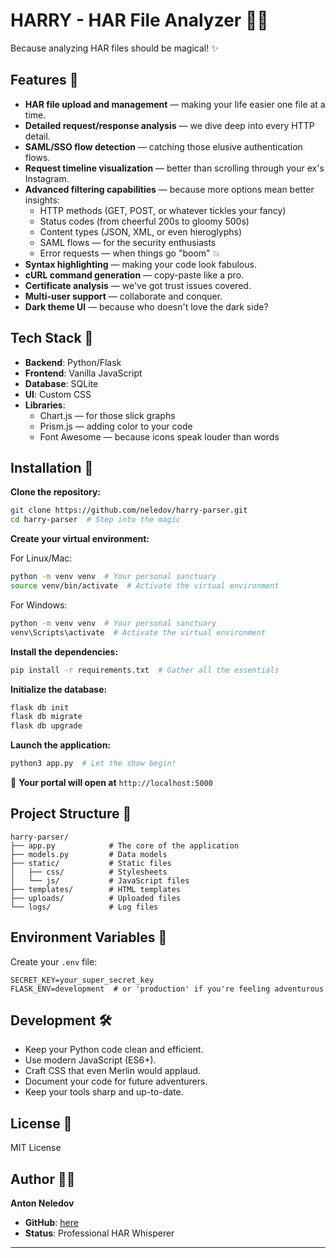 # HARRY - HAR File Analyzer 🧙‍♂️

Because analyzing HAR files should be magical! ✨

## Features 🎩

- **HAR file upload and management** — making your life easier one file at a time.
- **Detailed request/response analysis** — we dive deep into every HTTP detail.
- **SAML/SSO flow detection** — catching those elusive authentication flows.
- **Request timeline visualization** — better than scrolling through your ex's Instagram.
- **Advanced filtering capabilities** — because more options mean better insights:
  - HTTP methods (GET, POST, or whatever tickles your fancy)
  - Status codes (from cheerful 200s to gloomy 500s)
  - Content types (JSON, XML, or even hieroglyphs)
  - SAML flows — for the security enthusiasts
  - Error requests — when things go "boom" 💥
- **Syntax highlighting** — making your code look fabulous.
- **cURL command generation** — copy-paste like a pro.
- **Certificate analysis** — we've got trust issues covered.
- **Multi-user support** — collaborate and conquer.
- **Dark theme UI** — because who doesn't love the dark side?

## Tech Stack 🎨

- **Backend**: Python/Flask
- **Frontend**: Vanilla JavaScript
- **Database**: SQLite
- **UI**: Custom CSS
- **Libraries**:
  - Chart.js — for those slick graphs
  - Prism.js — adding color to your code
  - Font Awesome — because icons speak louder than words

## Installation 🚀

**Clone the repository:**

```bash
git clone https://github.com/neledov/harry-parser.git
cd harry-parser  # Step into the magic
```

**Create your virtual environment:**

For Linux/Mac:

```bash
python -m venv venv  # Your personal sanctuary
source venv/bin/activate  # Activate the virtual environment
```

For Windows:

```bash
python -m venv venv  # Your personal sanctuary
venv\Scripts\activate  # Activate the virtual environment
```

**Install the dependencies:**

```bash
pip install -r requirements.txt  # Gather all the essentials
```

**Initialize the database:**

```bash
flask db init
flask db migrate
flask db upgrade
```

**Launch the application:**

```bash
python3 app.py  # Let the show begin!
```

🎉 **Your portal will open at** `http://localhost:5000`

## Project Structure 🏰

```
harry-parser/
├── app.py            # The core of the application
├── models.py         # Data models
├── static/           # Static files
│   ├── css/          # Stylesheets
│   └── js/           # JavaScript files
├── templates/        # HTML templates
├── uploads/          # Uploaded files
└── logs/             # Log files
```

## Environment Variables 🧪

Create your `.env` file:

```env
SECRET_KEY=your_super_secret_key
FLASK_ENV=development  # or 'production' if you're feeling adventurous
```
## Development 🛠️

- Keep your Python code clean and efficient.
- Use modern JavaScript (ES6+).
- Craft CSS that even Merlin would applaud.
- Document your code for future adventurers.
- Keep your tools sharp and up-to-date.

## License 📜

MIT License

## Author 🧙‍♂️

**Anton Neledov**

- **GitHub**: [here](https://github.com/neledov/harry-parser)
- **Status**: Professional HAR Whisperer

---